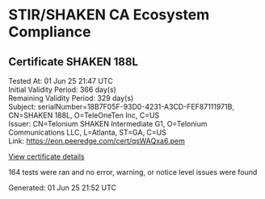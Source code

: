 # STIR/SHAKEN CA Ecosystem Compliance

## Certificate SHAKEN 188L

Tested At: 01 Jun 25 21:47 UTC\
Initial Validity Period: 366 day(s)\
Remaining Validity Period: 329 day(s)\
Subject: serialNumber=18B7F05F-93D0-4231-A3CD-FEF87111971B, CN=SHAKEN 188L, O=TeleOneTen Inc, C=US\
Issuer: CN=Telonium SHAKEN Intermediate G1, O=Telonium Communications LLC, L=Atlanta, ST=GA, C=US\
Link: https://eon.peeredge.com/cert/qsWAQxa6.pem

[View certificate details](https://x509.io/?cert=MIIDJDCCAsqgAwIBAgIRAJbA5ZKIIn2Hi1bJ%2FkrZOAEwCgYIKoZIzj0EAwIwfDELMAkGA1UEBhMCVVMxCzAJBgNVBAgMAkdBMRAwDgYDVQQHDAdBdGxhbnRhMSQwIgYDVQQKDBtUZWxvbml1bSBDb21tdW5pY2F0aW9ucyBMTEMxKDAmBgNVBAMMH1RlbG9uaXVtIFNIQUtFTiBJbnRlcm1lZGlhdGUgRzEwHhcNMjUwNDI1MjMyNDE4WhcNMjYwNDI1MjMyNTE4WjBrMQswCQYDVQQGEwJVUzEXMBUGA1UEChMOVGVsZU9uZVRlbiBJbmMxFDASBgNVBAMTC1NIQUtFTiAxODhMMS0wKwYDVQQFEyQxOEI3RjA1Ri05M0QwLTQyMzEtQTNDRC1GRUY4NzExMTk3MUIwWTATBgcqhkjOPQIBBggqhkjOPQMBBwNCAASjcgG261qp5PgeoaxeaAGKsrj5S%2BTatCwie9K0KmECJ6VrakoOXJ%2FzTdBHmRFjxgyr%2Bmoct6Bl9etDU4ljATLCo4IBPDCCATgwDgYDVR0PAQH%2FBAQDAgeAMAwGA1UdEwEB%2FwQCMAAwHQYDVR0OBBYEFPbCidzgfdqewlwUekUg%2Fbt90wxqMB8GA1UdIwQYMBaAFKoku%2F8UdUB5LYdv6A1Bd8q7zYiwMBcGA1UdIAQQMA4wDAYKYIZIAYb%2FCQEBBDCBpgYDVR0fBIGeMIGbMIGYoDqgOIY2aHR0cHM6Ly9hdXRoZW50aWNhdGUtYXBpLmljb25lY3Rpdi5jb20vZG93bmxvYWQvdjEvY3JsolqkWDBWMRQwEgYDVQQHEwtCcmlkZ2V3YXRlcjELMAkGA1UECBMCTkoxEzARBgNVBAMTClNUSS1QQSBDUkwxCzAJBgNVBAYTAlVTMQ8wDQYDVQQKEwZTVEktUEEwFgYIKwYBBQUHARoECjAIoAYWBDE4OEwwCgYIKoZIzj0EAwIDSAAwRQIhAK%2BaYyhxxXVpofckYqXFK4khRzHaok3zWZaBIiIYMli0AiBv%2BvimtG0AGwPJsKjNTJ1DZlIoadGTglKUxn2Yc3y2dA%3D%3D)

164 tests were ran and no error, warning, or notice level issues were found


Generated: 01 Jun 25 21:52 UTC